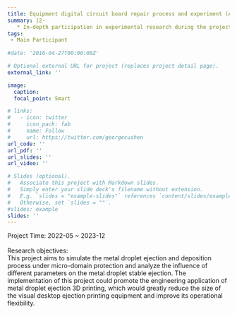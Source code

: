 ```yaml
---
title: Equipment digital circuit board repair process and experiment (A project from Hunan Province)
summary: |2-
   * In-depth participation in experimental research during the project research. Writing and proofreading the final project report.
tags:
 - Main Participant
  
#date: '2016-04-27T00:00:00Z'

# Optional external URL for project (replaces project detail page).
external_link: ''

image:
  caption: 
  focal_point: Smart

# links:
#   - icon: twitter
#     icon_pack: fab
#     name: Follow
#     url: https://twitter.com/georgecushen
url_code: ''
url_pdf: ''
url_slides: ''
url_video: ''

# Slides (optional).
#   Associate this project with Markdown slides.
#   Simply enter your slide deck's filename without extension.
#   E.g. `slides = "example-slides"` references `content/slides/example-slides.md`.
#   Otherwise, set `slides = ""`.
#slides: example
slides: ''
---
```

Project Time: 2022-05 ~ 2023-12\
\
Research objectives:\
This project aims to simulate the metal droplet ejection and deposition process under micro-domain protection and analyze the influence of different parameters on the metal droplet stable ejection. The implementation of this project could promote the engineering application of metal droplet ejection 3D printing, which would greatly reduce the size of the visual desktop ejection printing equipment and improve its operational flexibility.